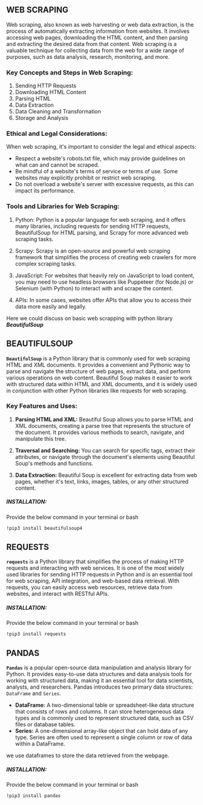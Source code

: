 ## WEB SCRAPING
Web scraping, also known as web harvesting or web data extraction, is the process of automatically extracting information from websites. It involves accessing web pages, downloading the HTML content, and then parsing and extracting the desired data from that content. Web scraping is a valuable technique for collecting data from the web for a wide range of purposes, such as data analysis, research, monitoring, and more.

### Key Concepts and Steps in Web Scraping:
1. Sending HTTP Requests
2. Downloading HTML Content
3. Parsing HTML
4. Data Extraction
5. Data Cleaning and Transformation
6. Storage and Analysis

### Ethical and Legal Considerations:
When web scraping, it's important to consider the legal and ethical aspects:

* Respect a website's robots.txt file, which may provide guidelines on what can and cannot be scraped.
* Be mindful of a website's terms of service or terms of use. Some websites may explicitly prohibit or restrict web scraping.
* Do not overload a website's server with excessive requests, as this can impact its performance.

### Tools and Libraries for Web Scraping:

1. Python: Python is a popular language for web scraping, and it offers many libraries, including requests for sending HTTP requests, BeautifulSoup for HTML parsing, and Scrapy for more advanced web scraping tasks.

2. Scrapy: Scrapy is an open-source and powerful web scraping framework that simplifies the process of creating web crawlers for more complex scraping tasks.

3. JavaScript: For websites that heavily rely on JavaScript to load content, you may need to use headless browsers like Puppeteer (for Node.js) or Selenium (with Python) to interact with and scrape the content.

4. APIs: In some cases, websites offer APIs that allow you to access their data more easily and legally.

Here we could discuss on basic web scrapping with python library ***BeautifulSoup***

## BEAUTIFULSOUP
**`BeautifulSoup`** is a Python library that is commonly used for web scraping HTML and XML documents. It provides a convenient and Pythonic way to parse and navigate the structure of web pages, extract data, and perform various operations on web content. Beautiful Soup makes it easier to work with structured data within HTML and XML documents, and it is widely used in conjunction with other Python libraries like requests for web scraping.

### Key Features and Uses:
1. **Parsing HTML and XML:**
 Beautiful Soup allows you to parse HTML and XML documents, creating a parse tree that represents the structure of the document. It provides various methods to search, navigate, and manipulate this tree.

3. **Traversal and Searching:**
 You can search for specific tags, extract their attributes, or navigate through the document's elements using Beautiful Soup's methods and functions.

4. **Data Extraction:**
 Beautiful Soup is excellent for extracting data from web pages, whether it's text, links, images, tables, or any other structured content.

##### INSTALLATION:
Provide the below command in your terminal or bash
```bash
!pip3 install beautifulsoup4
```

## REQUESTS
**`requests`** is a Python library that simplifies the process of making HTTP requests and interacting with web services. It is one of the most widely used libraries for sending HTTP requests in Python and is an essential tool for web scraping, API integration, and web-based data retrieval. With requests, you can easily access web resources, retrieve data from websites, and interact with RESTful APIs.

##### INSTALLATION:
Provide the below command in your terminal or bash
```bash
!pip3 install requests
```

## PANDAS
**`Pandas`** is a popular open-source data manipulation and analysis library for Python. It provides easy-to-use data structures and data analysis tools for working with structured data, making it an essential tool for data scientists, analysts, and researchers.
Pandas introduces two primary data structures: `DataFrame` and `Series`.

* **DataFrame:** A two-dimensional table or spreadsheet-like data structure that consists of rows and columns. It can store heterogeneous data types and is commonly used to represent structured data, such as CSV files or database tables.
* **Series:** A one-dimensional array-like object that can hold data of any type. Series are often used to represent a single column or row of data within a DataFrame.

we use dataframes to store the data retrieved from the webpage.

##### INSTALLATION:
Provide the below command in your terminal or bash
```bash
!pip3 install pandas
```
